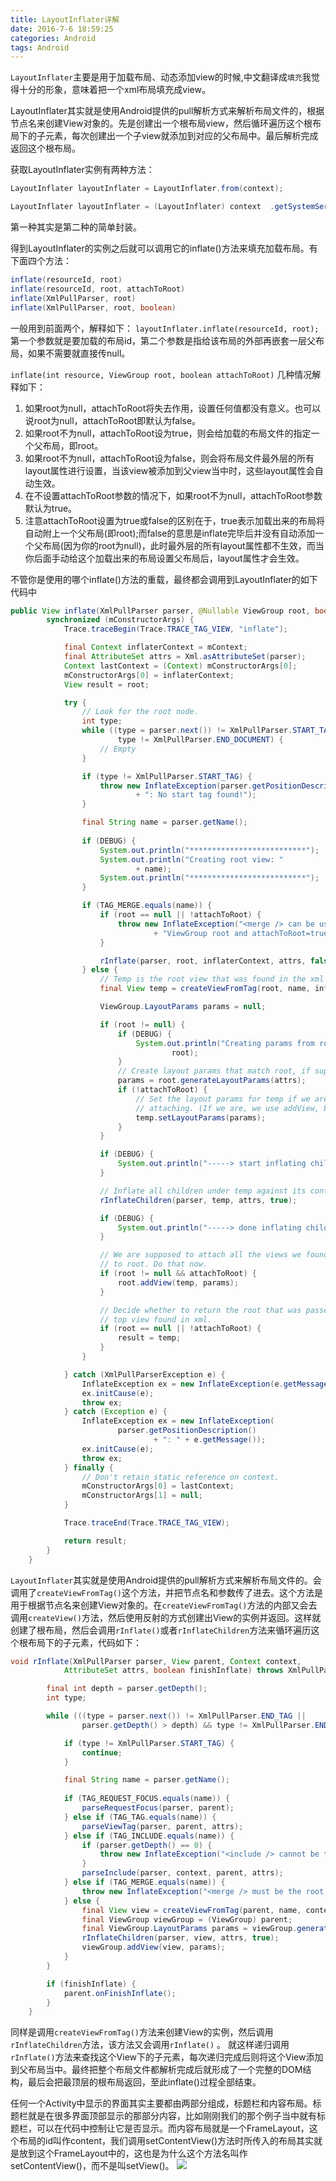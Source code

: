 ```yaml
---
title: LayoutInflater详解
date: 2016-7-6 18:59:25
categories: Android
tags: Android
---
```

`LayoutInflater`主要是用于加载布局、动态添加view的时候,中文翻译成`填充`我觉得十分的形象，意味着把一个xml布局填充成view。

<!--more--> 

LayoutInflater其实就是使用Android提供的pull解析方式来解析布局文件的，根据节点名来创建View对象的。先是创建出一个根布局view，然后循环遍历这个根布局下的子元素，每次创建出一个子view就添加到对应的父布局中。最后解析完成返回这个根布局。

获取LayoutInflater实例有两种方法：
```java
LayoutInflater layoutInflater = LayoutInflater.from(context); 

LayoutInflater layoutInflater = (LayoutInflater) context  .getSystemService(Context.LAYOUT_INFLATER_SERVICE);  
```
第一种其实是第二种的简单封装。

得到LayoutInflater的实例之后就可以调用它的inflate()方法来填充加载布局。有下面四个方法：
```java
inflate(resourceId, root)   
inflate(resourceId, root, attachToRoot) 
inflate(XmlPullParser, root)  
inflate(XmlPullParser, root, boolean) 
```
一般用到前面两个，解释如下：
`layoutInflater.inflate(resourceId, root);`
第一个参数就是要加载的布局id，第二个参数是指给该布局的外部再嵌套一层父布局，如果不需要就直接传null。

`inflate(int resource, ViewGroup root, boolean attachToRoot)`
几种情况解释如下：

1. 如果root为null，attachToRoot将失去作用，设置任何值都没有意义。也可以说root为null，attachToRoot即默认为false。
2. 如果root不为null，attachToRoot设为true，则会给加载的布局文件的指定一个父布局，即root。
3. 如果root不为null，attachToRoot设为false，则会将布局文件最外层的所有layout属性进行设置，当该view被添加到父view当中时，这些layout属性会自动生效。
4. 在不设置attachToRoot参数的情况下，如果root不为null，attachToRoot参数默认为true。
5. 注意attachToRoot设置为true或false的区别在于，true表示加载出来的布局将自动附上一个父布局(即root);而false的意思是inflate完毕后并没有自动添加一个父布局(因为你的root为null)，此时最外层的所有layout属性都不生效，而当你后面手动给这个加载出来的布局设置父布局后，layout属性才会生效。

不管你是使用的哪个inflate()方法的重载，最终都会调用到LayoutInflater的如下代码中
```java
public View inflate(XmlPullParser parser, @Nullable ViewGroup root, boolean attachToRoot) {
        synchronized (mConstructorArgs) {
            Trace.traceBegin(Trace.TRACE_TAG_VIEW, "inflate");

            final Context inflaterContext = mContext;
            final AttributeSet attrs = Xml.asAttributeSet(parser);
            Context lastContext = (Context) mConstructorArgs[0];
            mConstructorArgs[0] = inflaterContext;
            View result = root;

            try {
                // Look for the root node.
                int type;
                while ((type = parser.next()) != XmlPullParser.START_TAG &&
                        type != XmlPullParser.END_DOCUMENT) {
                    // Empty
                }

                if (type != XmlPullParser.START_TAG) {
                    throw new InflateException(parser.getPositionDescription()
                            + ": No start tag found!");
                }

                final String name = parser.getName();
                
                if (DEBUG) {
                    System.out.println("**************************");
                    System.out.println("Creating root view: "
                            + name);
                    System.out.println("**************************");
                }

                if (TAG_MERGE.equals(name)) {
                    if (root == null || !attachToRoot) {
                        throw new InflateException("<merge /> can be used only with a valid "
                                + "ViewGroup root and attachToRoot=true");
                    }

                    rInflate(parser, root, inflaterContext, attrs, false);
                } else {
                    // Temp is the root view that was found in the xml
                    final View temp = createViewFromTag(root, name, inflaterContext, attrs);

                    ViewGroup.LayoutParams params = null;

                    if (root != null) {
                        if (DEBUG) {
                            System.out.println("Creating params from root: " +
                                    root);
                        }
                        // Create layout params that match root, if supplied
                        params = root.generateLayoutParams(attrs);
                        if (!attachToRoot) {
                            // Set the layout params for temp if we are not
                            // attaching. (If we are, we use addView, below)
                            temp.setLayoutParams(params);
                        }
                    }

                    if (DEBUG) {
                        System.out.println("-----> start inflating children");
                    }

                    // Inflate all children under temp against its context.
                    rInflateChildren(parser, temp, attrs, true);

                    if (DEBUG) {
                        System.out.println("-----> done inflating children");
                    }

                    // We are supposed to attach all the views we found (int temp)
                    // to root. Do that now.
                    if (root != null && attachToRoot) {
                        root.addView(temp, params);
                    }

                    // Decide whether to return the root that was passed in or the
                    // top view found in xml.
                    if (root == null || !attachToRoot) {
                        result = temp;
                    }
                }

            } catch (XmlPullParserException e) {
                InflateException ex = new InflateException(e.getMessage());
                ex.initCause(e);
                throw ex;
            } catch (Exception e) {
                InflateException ex = new InflateException(
                        parser.getPositionDescription()
                                + ": " + e.getMessage());
                ex.initCause(e);
                throw ex;
            } finally {
                // Don't retain static reference on context.
                mConstructorArgs[0] = lastContext;
                mConstructorArgs[1] = null;
            }

            Trace.traceEnd(Trace.TRACE_TAG_VIEW);

            return result;
        }
    }
```
`LayoutInflater`其实就是使用Android提供的pull解析方式来解析布局文件的。会调用了`createViewFromTag()`这个方法，并把节点名和参数传了进去。这个方法是用于根据节点名来创建View对象的。在`createViewFromTag()`方法的内部又会去调用`createView()`方法，然后使用反射的方式创建出View的实例并返回。这样就创建了根布局，然后会调用`rInflate()`或者`rInflateChildren`方法来循环遍历这个根布局下的子元素，代码如下：
```java
void rInflate(XmlPullParser parser, View parent, Context context,
            AttributeSet attrs, boolean finishInflate) throws XmlPullParserException, IOException {

        final int depth = parser.getDepth();
        int type;

        while (((type = parser.next()) != XmlPullParser.END_TAG ||
                parser.getDepth() > depth) && type != XmlPullParser.END_DOCUMENT) {

            if (type != XmlPullParser.START_TAG) {
                continue;
            }

            final String name = parser.getName();
            
            if (TAG_REQUEST_FOCUS.equals(name)) {
                parseRequestFocus(parser, parent);
            } else if (TAG_TAG.equals(name)) {
                parseViewTag(parser, parent, attrs);
            } else if (TAG_INCLUDE.equals(name)) {
                if (parser.getDepth() == 0) {
                    throw new InflateException("<include /> cannot be the root element");
                }
                parseInclude(parser, context, parent, attrs);
            } else if (TAG_MERGE.equals(name)) {
                throw new InflateException("<merge /> must be the root element");
            } else {
                final View view = createViewFromTag(parent, name, context, attrs);
                final ViewGroup viewGroup = (ViewGroup) parent;
                final ViewGroup.LayoutParams params = viewGroup.generateLayoutParams(attrs);
                rInflateChildren(parser, view, attrs, true);
                viewGroup.addView(view, params);
            }
        }

        if (finishInflate) {
            parent.onFinishInflate();
        }
    }
```
同样是调用`createViewFromTag()`方法来创建View的实例，然后调用`rInflateChildren`方法，该方法又会调用`rInflate()` 。 就这样递归调用`rInflate()`方法来查找这个View下的子元素，每次递归完成后则将这个View添加到父布局当中。最终把整个布局文件都解析完成后就形成了一个完整的DOM结构，最后会把最顶层的根布局返回，至此inflate()过程全部结束。

任何一个Activity中显示的界面其实主要都由两部分组成，标题栏和内容布局。标题栏就是在很多界面顶部显示的那部分内容，比如刚刚我们的那个例子当中就有标题栏，可以在代码中控制让它是否显示。而内容布局就是一个FrameLayout，这个布局的id叫作content，我们调用setContentView()方法时所传入的布局其实就是放到这个FrameLayout中的，这也是为什么这个方法名叫作setContentView()，而不是叫setView()。
![](http://oeiu2t0ur.bkt.clouddn.com/20131218231254906.png)